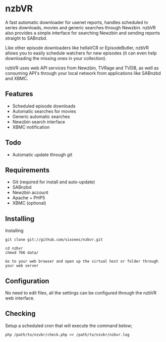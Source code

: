 nzbVR
=====

A fast automatic downloader for usenet reports, handles scheduled tv series downloads, movies and generic searches through Newzbin. nzbVR also provides a simple interface for searching Newzbin and sending reports straight to SABnzbd.

Like other episode downloaders like hellaVCR or EpisodeButler, nzbVR allows you to easily schedule watchers for new episodes (it can even help downloading the missing ones in your collection). 

nzbVR uses web API services from Newzbin, TVRage and TVDB, as well as consuming API's through your local network from applications like SABnzbd and XBMC.

Features
--------

* Scheduled episode downloads
* Automatic searches for movies
* Generic automatic searches
* Newzbin search interface
* XBMC notification

Todo
----

* Automatic update through git

Requirements
------------

* Git (required for install and auto-update)
* SABnzbd
* Newzbin account
* Apache + PHP5
* XBMC (optional)
	
Installing
----------

Installing 

	git clone git://github.com/sixones/nzbvr.git
	
	cd nzbvr
	chmod 766 data/
	
	Go to your web browser and open up the virtual host or folder through your web server
	
Configuration
-------------

No need to edit files, all the settings can be configured through the nzbVR web interface.
	
Checking
--------

Setup a scheduled cron that will execute the command below;

	php /path/to/nzvbr/check.php >> /path/to/nzvbr/nzbvr.log